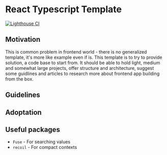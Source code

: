 # React Typescript Template
[![Lighthouse CI](actions/workflows/Lighthouse.yml/badge.svg?event=deployment_status)](actions/workflows/Lighthouse.yml)

## Motivation

This is common problem in frontend world - there is no generalized template, it's more like example even if is. This template is to try to provide solution, a code base to start from. It should be able to hold light, medium and somewhat large projects, offer structure and architecture, suggest some guidlines and articles to research more about frontend app building from the box.

## Guidelines

## Adoptation

## Useful packages

- `Fuse` - For searching values
- `recoil` - For compact contexts
